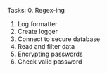 Tasks:
0. Regex-ing
1. Log formatter
2. Create logger
3. Connect to secure database
4. Read and filter data
5. Encrypting passwords
6. Check valid password

